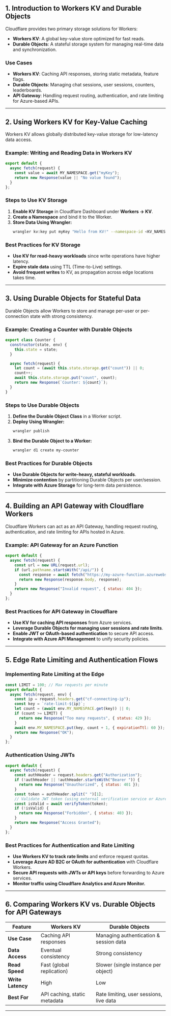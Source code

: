 
## **1. Introduction to Workers KV and Durable Objects**
Cloudflare provides two primary storage solutions for Workers:
- **Workers KV**: A global key-value store optimized for fast reads.
- **Durable Objects**: A stateful storage system for managing real-time data and synchronization.

### **Use Cases**
- **Workers KV**: Caching API responses, storing static metadata, feature flags.
- **Durable Objects**: Managing chat sessions, user sessions, counters, leaderboards.
- **API Gateway**: Handling request routing, authentication, and rate limiting for Azure-based APIs.

---

## **2. Using Workers KV for Key-Value Caching**
Workers KV allows globally distributed key-value storage for low-latency data access.

### **Example: Writing and Reading Data in Workers KV**
```javascript
export default {
  async fetch(request) {
    const value = await MY_NAMESPACE.get("myKey");
    return new Response(value || "No value found");
  }
};
```

### **Steps to Use KV Storage**
1. **Enable KV Storage** in Cloudflare Dashboard under **Workers → KV**.
2. **Create a Namespace** and bind it to the Worker.
3. **Store Data Using Wrangler:**
   ```sh
   wrangler kv:key put myKey "Hello from KV!" --namespace-id <KV_NAMESPACE_ID>
   ```

### **Best Practices for KV Storage**
- **Use KV for read-heavy workloads** since write operations have higher latency.
- **Expire stale data** using TTL (Time-to-Live) settings.
- **Avoid frequent writes** to KV, as propagation across edge locations takes time.

---

## **3. Using Durable Objects for Stateful Data**
Durable Objects allow Workers to store and manage per-user or per-connection state with strong consistency.

### **Example: Creating a Counter with Durable Objects**
```javascript
export class Counter {
  constructor(state, env) {
    this.state = state;
  }

  async fetch(request) {
    let count = (await this.state.storage.get("count")) || 0;
    count++;
    await this.state.storage.put("count", count);
    return new Response(`Counter: ${count}`);
  }
}
```

### **Steps to Use Durable Objects**
1. **Define the Durable Object Class** in a Worker script.
2. **Deploy Using Wrangler:**
   ```sh
   wrangler publish
   ```
3. **Bind the Durable Object to a Worker:**
   ```sh
   wrangler d1 create my-counter
   ```

### **Best Practices for Durable Objects**
- **Use Durable Objects for write-heavy, stateful workloads**.
- **Minimize contention** by partitioning Durable Objects per user/session.
- **Integrate with Azure Storage** for long-term data persistence.

---

## **4. Building an API Gateway with Cloudflare Workers**
Cloudflare Workers can act as an API Gateway, handling request routing, authentication, and rate limiting for APIs hosted in Azure.

### **Example: API Gateway for an Azure Function**
```javascript
export default {
  async fetch(request) {
    const url = new URL(request.url);
    if (url.pathname.startsWith("/api/")) {
      const response = await fetch("https://my-azure-function.azurewebsites.net" + url.pathname);
      return new Response(response.body, response);
    }
    return new Response("Invalid request", { status: 404 });
  }
};
```

### **Best Practices for API Gateway in Cloudflare**
- **Use KV for caching API responses** from Azure services.
- **Leverage Durable Objects for managing user sessions and rate limits**.
- **Enable JWT or OAuth-based authentication** to secure API access.
- **Integrate with Azure API Management** to unify security policies.

---

## **5. Edge Rate Limiting and Authentication Flows**
### **Implementing Rate Limiting at the Edge**
```javascript
const LIMIT = 100; // Max requests per minute
export default {
  async fetch(request, env) {
    const ip = request.headers.get("cf-connecting-ip");
    const key = `rate-limit-${ip}`;
    let count = (await env.MY_NAMESPACE.get(key)) || 0;
    if (count >= LIMIT) {
      return new Response("Too many requests", { status: 429 });
    }
    await env.MY_NAMESPACE.put(key, count + 1, { expirationTtl: 60 });
    return new Response("OK");
  }
};
```

### **Authentication Using JWTs**
```javascript
export default {
  async fetch(request) {
    const authHeader = request.headers.get("Authorization");
    if (!authHeader || !authHeader.startsWith("Bearer ")) {
      return new Response("Unauthorized", { status: 401 });
    }
    const token = authHeader.split(" ")[1];
    // Validate JWT token (using external verification service or Azure AD)
    const isValid = await verifyToken(token);
    if (!isValid) {
      return new Response("Forbidden", { status: 403 });
    }
    return new Response("Access Granted");
  }
};
```

### **Best Practices for Authentication and Rate Limiting**
- **Use Workers KV to track rate limits** and enforce request quotas.
- **Leverage Azure AD B2C or OAuth for authentication** with Cloudflare Workers.
- **Secure API requests with JWTs or API keys** before forwarding to Azure services.
- **Monitor traffic using Cloudflare Analytics and Azure Monitor.**

---

## **6. Comparing Workers KV vs. Durable Objects for API Gateways**
| Feature | Workers KV | Durable Objects |
|---------|------------|----------------|
| **Use Case** | Caching API responses | Managing authentication & session data |
| **Data Access** | Eventual consistency | Strong consistency |
| **Read Speed** | Fast (global replication) | Slower (single instance per object) |
| **Write Latency** | High | Low |
| **Best For** | API caching, static metadata | Rate limiting, user sessions, live data |

---
